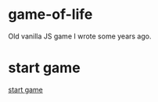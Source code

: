 # game-of-life
Old vanilla JS game I wrote some years ago.

# start game
[start game](https://derbunman.github.io/game-of-life/)

